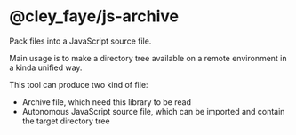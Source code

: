 # @cley\_faye/js-archive

Pack files into a JavaScript source file.

Main usage is to make a directory tree available on a remote environment in a
kinda unified way.

This tool can produce two kind of file:

 - Archive file, which need this library to be read
 - Autonomous JavaScript source file, which can be imported and contain the
   target directory tree
